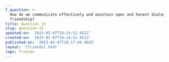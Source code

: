 ```yaml
---
f_question: >-
  How do we communicate effectively and maintain open and honest dialogue in our
  friendship?
title: Question 15
slug: question-15
updated-on: '2023-02-07T10:14:52.951Z'
created-on: '2023-02-07T10:14:52.951Z'
published-on: '2023-02-07T10:17:49.983Z'
layout: '[friends].html'
tags: friends
---
```



